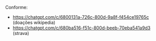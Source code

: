 Conforme:
- https://chatgpt.com/c/6800131a-726c-800d-9a8f-f454ce19765c (doações wikipedia)
- https://chatgpt.com/c/680ba516-f51c-800d-beeb-70eba541a9d3 (strava)
